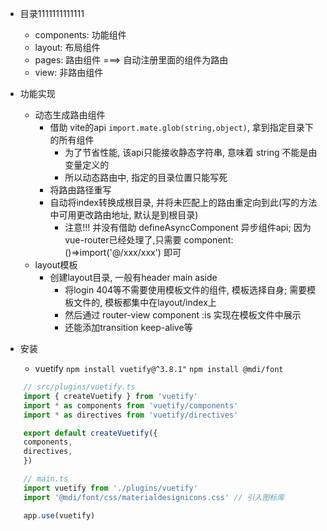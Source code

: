 - 目录1111111111111
    - components: 功能组件
    - layout: 布局组件
    - pages: 路由组件  ===> 自动注册里面的组件为路由
    - view: 非路由组件

- 功能实现
    - 动态生成路由组件
        - 借助 vite的api `import.mate.glob(string,object)`, 拿到指定目录下的所有组件
            - 为了节省性能, 该api只能接收静态字符串, 意味着 string 不能是由变量定义的
            - 所以动态路由中, 指定的目录位置只能写死
        - 将路由路径重写
        - 自动将index转换成根目录, 并将未匹配上的路由重定向到此(写的方法中可用更改路由地址, 默认是到根目录)
            - 注意!!! 并没有借助 defineAsyncComponent 异步组件api; 因为vue-router已经处理了,只需要 component: ()=>import('@/xxx/xxx') 即可
    - layout模板
        - 创建layout目录, 一般有header main aside
            - 将login 404等不需要使用模板文件的组件, 模板选择自身; 需要模板文件的, 模板都集中在layout/index上
            - 然后通过 router-view component :is 实现在模板文件中展示
            - 还能添加transition keep-alive等

- 安装
    - vuetify
        `npm install vuetify@^3.8.1"`   `npm install @mdi/font`
```ts
    // src/plugins/vuetify.ts
    import { createVuetify } from 'vuetify'
    import * as components from 'vuetify/components'
    import * as directives from 'vuetify/directives'

    export default createVuetify({
    components,
    directives,
    })
```

```ts
    // main.ts
    import vuetify from './plugins/vuetify'
    import '@mdi/font/css/materialdesignicons.css' // 引入图标库

    app.use(vuetify)
```
